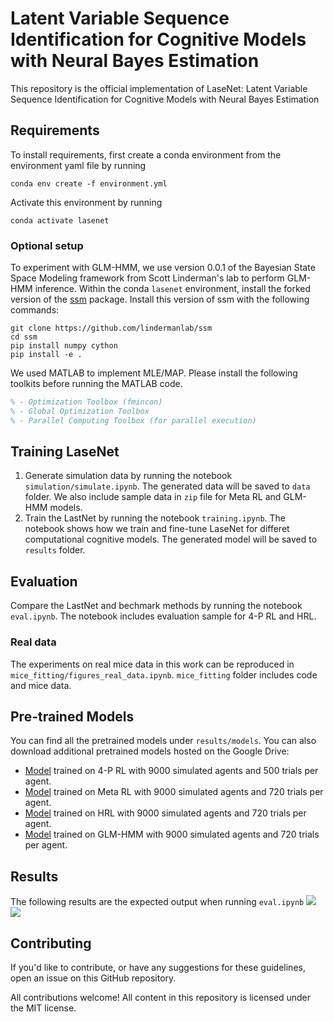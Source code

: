 
# Latent Variable Sequence Identification for Cognitive Models with Neural Bayes Estimation

This repository is the official implementation of LaseNet: Latent Variable Sequence Identification for Cognitive Models with Neural Bayes Estimation
<!-- add a paper link optional.  -->


## Requirements

To install requirements, first create a conda environment from the environment yaml file by running

```setup
conda env create -f environment.yml
```
Activate this environment by running
```
conda activate lasenet
```
### Optional setup
To experiment with GLM-HMM, we use version 0.0.1 of the Bayesian State Space Modeling framework from Scott Linderman's lab to perform GLM-HMM inference. Within the conda `lasenet` environment, install the forked version of the [ssm](https://github.com/zashwood/ssm) package. Install this version of ssm with the following commands:
```setup
git clone https://github.com/lindermanlab/ssm
cd ssm
pip install numpy cython
pip install -e .
```

We used MATLAB to implement MLE/MAP.  Please install the following toolkits before running the MATLAB code.
```matlab
% - Optimization Toolbox (fmincon)
% - Global Optimization Toolbox
% - Parallel Computing Toolbox (for parallel execution)
```

## Training LaseNet
1. Generate simulation data by running the notebook `simulation/simulate.ipynb`. The generated data will be saved to `data` folder. We also include sample data in `zip` file for Meta RL and GLM-HMM models.
2. Train the LastNet by running the notebook `training.ipynb`. The notebook shows how we train and fine-tune LaseNet for differet computational cognitive models. The generated model will be saved to `results` folder.


## Evaluation

Compare the LastNet and bechmark methods by running the notebook `eval.ipynb`. The notebook includes evaluation sample for 4-P RL and HRL.

### Real data
The experiments on real mice data in this work can be reproduced in `mice_fitting/figures_real_data.ipynb`. `mice_fitting` folder includes code and mice data.

## Pre-trained Models

You can find all the pretrained models under `results/models`.  You can also download additional pretrained models hosted on the Google Drive:

- [Model](https://drive.google.com/drive/folders/1--Ywm9IQbv0Z7B160Udi81y4uVKLWAJ-?usp=sharing) trained on 4-P RL with 9000 simulated agents and 500 trials per agent.
- [Model](https://drive.google.com/drive/folders/1-QzmG81fyu8hQWWfL3BwllzEA4l9f1ne?usp=sharing) trained on Meta RL with 9000 simulated agents and 720 trials per agent.
- [Model](https://drive.google.com/drive/folders/11CdQDc5JUvMCWhUA38zup4e2UTAgVjns?usp=sharing) trained on HRL with 9000 simulated agents and 720 trials per agent.
- [Model](https://drive.google.com/drive/folders/1-0kDCGjrppynMczjJt6Uq3Z-jCES-cTr?usp=sharing) trained on GLM-HMM with 9000 simulated agents and 720 trials per agent.


## Results
The following results are the expected output when running `eval.ipynb`
![](results/hrl_rpe.png)
![](results/hrl_cf.png)

## Contributing
If you'd like to contribute, or have any suggestions for these guidelines, open an issue on this GitHub repository.

All contributions welcome! All content in this repository is licensed under the MIT license.

